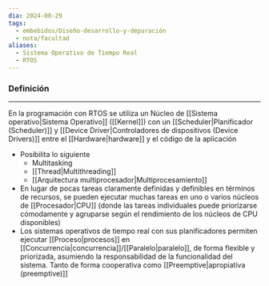```yaml
---
dia: 2024-08-29
tags:
  - embebidos/Diseño-desarrollo-y-depuración
  - nota/facultad
aliases:
  - Sistema Operativo de Tiempo Real
  - RTOS
---
```

### Definición
---
En la programación con RTOS se utiliza un Núcleo de [[Sistema operativo|Sistema Operativo]] ([[Kernel]]) con un [[Scheduler|Planificador (Scheduler)]] y [[Device Driver|Controladores de dispositivos (Device Drivers)]] entre el [[Hardware|hardware]] y el código de la aplicación
* Posibilita lo siguiente
    * Multitasking
    * [[Thread|Multithreading]]
    * [[Arquitectura multiprocesador|Multiprocesamiento]]
* En lugar de pocas tareas claramente definidas y definibles en términos de recursos, se pueden ejecutar muchas tareas en uno o varios núcleos de [[Procesador|CPU]] (donde las tareas individuales puede priorizarse cómodamente y agruparse según el rendimiento de los núcleos de CPU disponibles)
* Los sistemas operativos de tiempo real con sus planificadores permiten ejecutar [[Proceso|procesos]] en [[Concurrencia|concurrencia]]/[[Paralelo|paralelo]], de forma flexible y priorizada, asumiendo la responsabilidad de la funcionalidad del sistema. Tanto de forma cooperativa como [[Preemptive|apropiativa (preemptive)]]